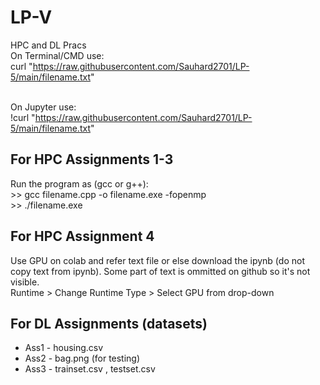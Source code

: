 # LP-V
HPC and DL Pracs
<br> On Terminal/CMD use: 
<br> curl "https://raw.githubusercontent.com/Sauhard2701/LP-5/main/filename.txt"

<br> On Jupyter use:
<br> !curl "https://raw.githubusercontent.com/Sauhard2701/LP-5/main/filename.txt"

## For HPC Assignments 1-3

Run the program as (gcc or g++): 
<br> >> gcc filename.cpp -o filename.exe -fopenmp
<br> >> ./filename.exe

## For HPC Assignment 4

Use GPU on colab and refer text file or else download the ipynb (do not copy text from ipynb). Some part of text is ommitted on github so it's not visible.
<br> Runtime > Change Runtime Type > Select GPU from drop-down

## For DL Assignments (datasets)
- Ass1 - housing.csv
- Ass2 - bag.png (for testing)
- Ass3 - trainset.csv , testset.csv

